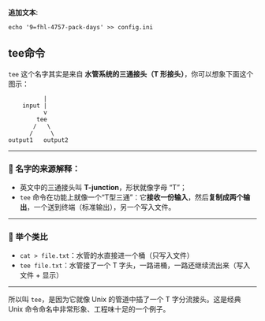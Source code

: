 
**追加文本**: 

```
echo '9=fhl-4757-pack-days' >> config.ini
```

## tee命令

`tee` 这个名字其实是来自 **水管系统的三通接头（T 形接头）**，你可以想象下面这个图示：

```
          |
    input |
          v
        tee
       /   \
      /     \
output1   output2
```

---

### 🧠 名字的来源解释：

* 英文中的三通接头叫 **T-junction**，形状就像字母 “T”；
* `tee` 命令在功能上就像一个“T型三通”：它**接收一份输入**，然后**复制成两个输出**，一个送到终端（标准输出），另一个写入文件。

---

### 📌 举个类比

* `cat > file.txt`：水管的水直接进一个桶（只写入文件）
* `tee file.txt`：水管接了一个 T 字头，一路进桶，一路还继续流出来（写入文件 + 显示）

---

所以叫 `tee`，是因为它就像 Unix 的管道中插了一个 T 字分流接头。这是经典 Unix 命令命名中非常形象、工程味十足的一个例子。

